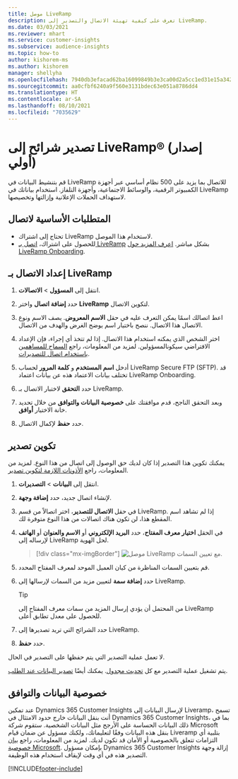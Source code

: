 ```yaml
---
title: موصل LiveRamp
description: تعرف على كيفية تهيئة الاتصال والتصدير إلى LiveRamp.
ms.date: 03/03/2021
ms.reviewer: mhart
ms.service: customer-insights
ms.subservice: audience-insights
ms.topic: how-to
author: kishorem-ms
ms.author: kishorem
manager: shellyha
ms.openlocfilehash: 7940db3efacad62ba16099849b3e3ca00d2a5cc1ed31e15a34209c0797e6ae13
ms.sourcegitcommit: aa0cfbf6240a9f560e3131bdec63e051a8786dd4
ms.translationtype: HT
ms.contentlocale: ar-SA
ms.lasthandoff: 08/10/2021
ms.locfileid: "7035629"
---
```

# <a name="export-segments-to-liverampreg-preview"></a>تصدير شرائح إلى LiveRamp&reg; (إصدار أولي)

قم بتنشيط البيانات في LiveRamp للاتصال بما يزيد على 500 نظام أساسي عبر أجهزة الكمبيوتر الرقمية، والوسائط الاجتماعية، وأجهزة التلفاز. استخدام بياناتك في LiveRamp لاستهداف الحملات الإعلانية وإزالتها وتخصيصها.

## <a name="prerequisites-for-a-connection"></a>المتطلبات الأساسية لاتصال

- تحتاج إلى اشتراك LiveRamp لاستخدام هذا الموصل.
- للحصول على اشتراك، [اتصل بـ LiveRamp‎](https://liveramp.com/contact/) بشكل مباشر. [اعرف المزيد حول LiveRamp Onboarding‎](https://liveramp.com/our-platform/data-onboarding/).

## <a name="set-up-connection-to-liveramp"></a>إعداد الاتصال بـ LiveRamp

1. انتقل إلى **المسؤول** > **الاتصالات**.

1. حدد **إضافة اتصال** واختر **LiveRamp** لتكوين الاتصال.

1. اعط اتصالك اسمًا يمكن التعرف عليه في حقل **الاسم المعروض**. يصف الاسم ونوع الاتصال هذا الاتصال. ننصح باختيار اسم يوضح الغرض والهدف من الاتصال.

1. اختر الشخص الذي يمكنه استخدام هذا الاتصال. إذا لم تتخذ أي إجراء، فإن الإعداد الافتراضي سيكونالمسؤولين. لمزيد من المعلومات، راجع [السماح للمساهمين باستخدام اتصال للتصديرات](connections.md#allow-contributors-to-use-a-connection-for-exports).

1. أدخل **اسم المستخدم** و **كلمة المرور** لحساب LiveRamp Secure FTP (SFTP).
قد تختلف بيانات الاعتماد هذه عن بيانات اعتماد LiveRamp Onboarding.

1. حدد **التحقق** لاختبار الاتصال بـ LiveRamp.

1. وبعد التحقق الناجح، قدم موافقتك على **خصوصية البيانات والتوافق‬** من خلال تحديد خانة الاختيار **أوافق**.

1. حدد **حفظ** لإكمال الاتصال.

## <a name="configure-an-export"></a>تكوين تصدير

يمكنك تكوين هذا التصدير إذا كان لديك حق الوصول إلى اتصال من هذا النوع. لمزيد من المعلومات، راجع [الأذونات اللازمة لتكوين تصدير](export-destinations.md#set-up-a-new-export).

1. انتقل إلى **البيانات** > **التصديرات**.

1. لإنشاء اتصال جديد، حدد **إضافة وجهة**.

1. في حقل **الاتصال للتصدير**، اختر اتصالاً من قسم LiveRamp. إذا لم تشاهد اسم المقطع هذا، لن تكون هناك اتصالات من هذا النوع متوفرة لك.

1. في الحقل **اختيار معرف المفتاح**، حدد **البريد الإلكتروني** أو **الاسم والعنوان** أو **الهاتف** لإرساله إلى LiveRamp لحل الهوية.
   > [!div class="mx-imgBorder"]
   > ![موصل LiveRamp مع تعيين السمات.](media/export-liveramp-segments.png "موصل LiveRamp مع تعيين السمات")

1. قم بتعيين السمات المناظرة من كيان العميل الموحد لمعرف المفتاح المحدد.

1. حدد **إضافة سمة** لتعيين مزيد من السمات لإرسالها إلى LiveRamp.

   > [!TIP]
   > من المحتمل أن يؤدي إرسال المزيد من سمات معرف المفتاح إلى LiveRamp للحصول على معدل تطابق أعلى.

1. حدد الشرائح التي تريد تصديرها إلى LiveRamp.

1. حدد **حفظ**.

لا تعمل عملية التصدير التي يتم حفظها على التصدير في الحال.

يتم تشغيل عملية التصدير مع كل [تحديث مجدول](system.md#schedule-tab). يمكنك أيضًا [تصدير البيانات عند الطلب](export-destinations.md#run-exports-on-demand). 


## <a name="data-privacy-and-compliance"></a>خصوصية البيانات والتوافق

عند تمكين Dynamics 365 Customer Insights لإرسال البيانات إلى Liveramp، تسمح أنت بنقل البيانات خارج حدود الامتثال في Dynamics 365 Customer Insights، بما في ذلك البيانات الحساسة على الأرجح مثل البيانات الشخصية. ستقوم شركة Microsoft بنقل هذه البيانات وفقًا لتعليماتك، ولكنك مسؤول عن ضمان قيام Liveramp بتلبية أي التزامات تتعلق بالخصوصية أو الأمان قد تكون لديك. لمزيد من المعلومات، راجع [بيان خصوصية Microsoft](https://go.microsoft.com/fwlink/?linkid=396732).
بإمكان مسؤول Dynamics 365 Customer Insights إزالة وجهة التصدير هذه في أي وقت لإيقاف استخدام هذه الوظيفة.

[!INCLUDE[footer-include](../includes/footer-banner.md)]
